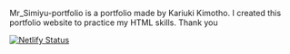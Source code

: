 Mr_Simiyu-portfolio is a portfolio made by Kariuki Kimotho.
I created this portfolio website to practice my HTML skills. Thank you

[![Netlify Status](https://api.netlify.com/api/v1/badges/2657a1f1-1c1c-4a99-af63-20f9ce8de004/deploy-status)](https://app.netlify.com/projects/kariukikimotho/deploys)
